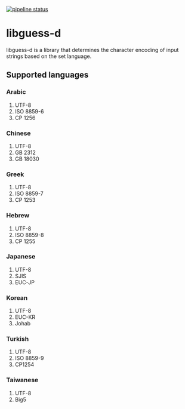 [![pipeline status](https://gitlab.com/dokutoku/libguess-d/badges/master/pipeline.svg)](https://gitlab.com/dokutoku/libguess-d/commits/master)
# libguess-d
libguess-d is a library that determines the character encoding of input strings based on the set language.

## Supported languages
### Arabic
1. UTF-8
2. ISO 8859-6
3. CP 1256

### Chinese
1. UTF-8
2. GB 2312
3. GB 18030

### Greek
1. UTF-8
2. ISO 8859-7
3. CP 1253

### Hebrew
1. UTF-8
2. ISO 8859-8
3. CP 1255

### Japanese
1. UTF-8
2. SJIS
3. EUC-JP

### Korean
1. UTF-8
2. EUC-KR
3. Johab

### Turkish
1. UTF-8
2. ISO 8859-9
3. CP1254

### Taiwanese
1. UTF-8
2. Big5
